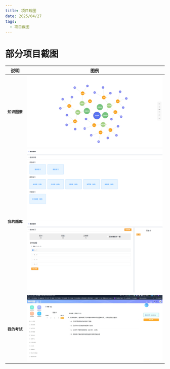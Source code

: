 ```yaml
---
title: 项目截图
date: 2025/04/27
tags:
  - 项目截图
---
```


# 部分项目截图

| 说明           | 图例                                                                      |
| -------------- | ------------------------------------------------------------------------- |
| **`知识图谱`** | ![知识图谱](../images/知识图谱.png)                                       |
| **`我的题库`** | ![我的题库](../images/我的题库1.png) ![我的题库](../images/我的题库2.png) |
| **`我的考试`** | ![我的考试](../images/我的考试.png)                                       |

<style lang="scss" scoped>
  code {
    white-space: nowrap;
  }
</style>
